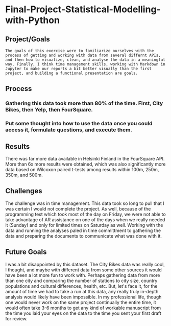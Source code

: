 # Final-Project-Statistical-Modelling-with-Python

## Project/Goals
    The goals of this exercise were to familiarize ourselves with the process of getting and working with data from several differnt APIs, and then how to visualize, clean, and analyse the data in a meaningful way. Finally, I think time management skills, working with Markdown in Jupyter to make our reports a bit better visually than the first project, and building a functional presentation are goals.

## Process
### Gathering this data took more than 80% of the time. First, City Bikes, then Yelp, then FourSquare.
### Put some thought into how to use the data once you could access it, formulate questions, and execute them.

## Results
There was far more data available in Helsinki Finland in the FourSquare API. More than 6x more results were obtained, which was also significantly more data based on Wilcoxon paired t-tests among results within 100m, 250m, 350m, and 500m.

## Challenges 
The challenge was in time management. This data took so long to pull that I was certain I would not complete the project. As well, because of the programming test which took most of the day on Friday, we were not able to take advantage of AR assistance on one of the days when we really needed it (Sunday) and only for limited times on Saturday as well. Working with the data and running the analyses paled in time committment to gathering the data and preparing the documents to communicate what was done with it.

## Future Goals
I was a bit disappointed by this dataset. The City Bikes data was really cool, I thought, and maybe with different data from some other sources it would have been a lot more fun to work with. Perhaps gathering data from more than one city and comparing the number of stations to city size, country populations and cultural differences, health, etc. But, let's face it, for the amount of time we had to take a run at this data, any really truly in-depth analysis would likely have been impossible. In my professional life, though one would never work on the same project continually the entire time, it would often take 3-6 months to get any kind of workable manuscript from the time you laid your eyes on the data to the time you sent your first draft for review.
